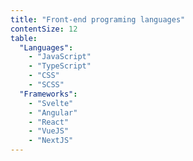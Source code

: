 ```yaml
---
title: "Front-end programing languages"
contentSize: 12
table:
  "Languages":
    - "JavaScript"
    - "TypeScript"
    - "CSS"
    - "SCSS"
  "Frameworks":
    - "Svelte"
    - "Angular"
    - "React"
    - "VueJS"
    - "NextJS"
---
```

